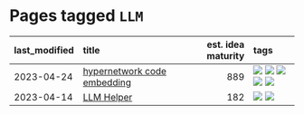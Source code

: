 # Pages tagged `LLM`

|last_modified|title|est. idea maturity|tags
|:---|:---|---:|:---|
|2023-04-24|[hypernetwork code embedding](../hypernetwork_embedding_for_code.md)|889|[![](https://img.shields.io/badge/tag-LLM-48fb29)](../tags/LLM.md) [![](https://img.shields.io/badge/tag-embeddings-4db4d2)](../tags/embeddings.md) [![](https://img.shields.io/badge/tag-machinelearning-12eec5)](../tags/machinelearning.md) [![](https://img.shields.io/badge/tag-models-ea1833)](../tags/models.md) [![](https://img.shields.io/badge/tag-nlp-f14da)](../tags/nlp.md)|
|2023-04-14|[LLM Helper](../llm-helper.md)|182|[![](https://img.shields.io/badge/tag-LLM-48fb29)](../tags/LLM.md) [![](https://img.shields.io/badge/tag-tooling-53417a)](../tags/tooling.md)|